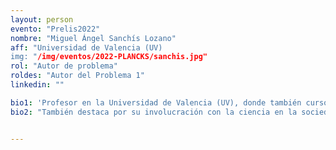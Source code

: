 ```yaml
---
layout: person
evento: "Prelis2022"
nombre: "Miguel Ángel Sanchís Lozano"
aff: "Universidad de Valencia (UV)
img: "/img/eventos/2022-PLANCKS/sanchis.jpg"
rol: "Autor de problema"
roldes: "Autor del Problema 1"
linkedin: ""

bio1: 'Profesor en la Universidad de Valencia (UV), donde también cursó sus estudios de licenciatura y doctorado con Premio Extraordinario. Su carrera profesional está íntimamente ligada al CERN, habiendo hecho allí su estancia postdoctoral y volviendo en numerosas ocasiones como "Corresponding Associate", posición otorgada a científicos experimentados para que continúen su investigación en física de partículas. Además, es miembro de la Colaboración ATLAS, el grupo internacional de científicos que diseñó y utiliza el detector ATLAS en el CERN. '
bio2: "También destaca por su involucración con la ciencia en la sociedad: es el actual vicepresidente de la RSEF y ha sido miembro del Comité Organizador y participante de actividades de divulgación como el Pint of Science, Ciencia en Acción y otras exposiciones científicas en la Ciudad de las Artes y la Ciencia de Valencia."


---
```

